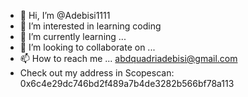 - 👋 Hi, I’m @Adebisi1111
- 👀 I’m interested in learning coding 
- 🌱 I’m currently learning ...
- 💞️ I’m looking to collaborate on ...
- 📫 How to reach me ... abdquadriadebisi@gmail.com
-    Check out my address in Scopescan: 0x6c4e29dc746bd2f489a7b4de3282b566bf78a113

<!---
Adebisi1111/Adebisi1111 is a ✨ special ✨ repository because its `README.md` (this file) appears on your GitHub profile.
You can click the Preview link to take a look at your changes.
--->
